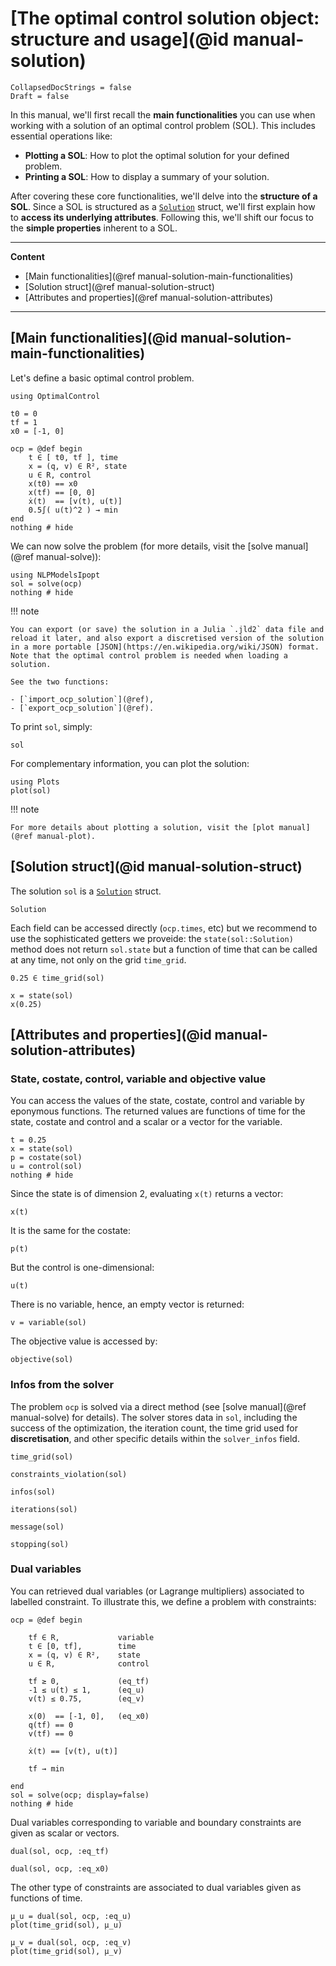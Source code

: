 # [The optimal control solution object: structure and usage](@id manual-solution)

```@meta
CollapsedDocStrings = false
Draft = false
```

In this manual, we'll first recall the **main functionalities** you can use when working with a solution of an optimal control problem (SOL). This includes essential operations like:

* **Plotting a SOL**: How to plot the optimal solution for your defined problem.
* **Printing a SOL**: How to display a summary of your solution.

After covering these core functionalities, we'll delve into the **structure of a SOL**. Since a SOL is structured as a [`Solution`](@ref) struct, we'll first explain how to **access its underlying attributes**. Following this, we'll shift our focus to the **simple properties** inherent to a SOL.

---

**Content**

- [Main functionalities](@ref manual-solution-main-functionalities)
- [Solution struct](@ref manual-solution-struct)
- [Attributes and properties](@ref manual-solution-attributes)

---

## [Main functionalities](@id manual-solution-main-functionalities)

Let's define a basic optimal control problem.

```@example main
using OptimalControl

t0 = 0
tf = 1
x0 = [-1, 0]

ocp = @def begin
    t ∈ [ t0, tf ], time
    x = (q, v) ∈ R², state
    u ∈ R, control
    x(t0) == x0
    x(tf) == [0, 0]
    ẋ(t)  == [v(t), u(t)]
    0.5∫( u(t)^2 ) → min
end
nothing # hide
```

We can now solve the problem (for more details, visit the [solve manual](@ref manual-solve)):

```@example main
using NLPModelsIpopt
sol = solve(ocp)
nothing # hide
```

!!! note

    You can export (or save) the solution in a Julia `.jld2` data file and reload it later, and also export a discretised version of the solution in a more portable [JSON](https://en.wikipedia.org/wiki/JSON) format. Note that the optimal control problem is needed when loading a solution.

    See the two functions:

    - [`import_ocp_solution`](@ref),
    - [`export_ocp_solution`](@ref).

To print `sol`, simply:

```@example main
sol
```

For complementary information, you can plot the solution:

```@example main
using Plots
plot(sol)
```

!!! note

    For more details about plotting a solution, visit the [plot manual](@ref manual-plot).

## [Solution struct](@id manual-solution-struct)

The solution `sol` is a [`Solution`](@ref) struct.

```@docs; canonical=false
Solution
```

Each field can be accessed directly (`ocp.times`, etc) but we recommend to use the sophisticated getters we proveide: the `state(sol::Solution)` method does not return `sol.state` but a function of time that can be called at any time, not only on the grid `time_grid`.

```@example main
0.25 ∈ time_grid(sol)
```

```@example main
x = state(sol)
x(0.25)
```

## [Attributes and properties](@id manual-solution-attributes)

### State, costate, control, variable and objective value

You can access the values of the state, costate, control and variable by eponymous functions. The returned values are functions of time for the state, costate and control and a scalar or a vector for the variable.

```@example main
t = 0.25
x = state(sol)
p = costate(sol)
u = control(sol)
nothing # hide
```

Since the state is of dimension 2, evaluating `x(t)` returns a vector:
```@example main
x(t)
```

It is the same for the costate:
```@example main
p(t)
```

But the control is one-dimensional:
```@example main
u(t)
```

There is no variable, hence, an empty vector is returned:
```@example main
v = variable(sol)
```

The objective value is accessed by:
```@example main
objective(sol)
```

### Infos from the solver

The problem `ocp` is solved via a direct method (see [solve manual](@ref manual-solve) for details). The solver stores data in `sol`, including the success of the optimization, the iteration count, the time grid used for **discretisation**, and other specific details within the `solver_infos` field.

```@example main
time_grid(sol)
```

```@example main
constraints_violation(sol)
```

```@example main
infos(sol)
```

```@example main
iterations(sol)
```

```@example main
message(sol)
```

```@example main
stopping(sol)
```

### Dual variables

You can retrieved dual variables (or Lagrange multipliers) associated to labelled constraint. To illustrate this, we define a problem with constraints:

```@example main
ocp = @def begin

    tf ∈ R,             variable
    t ∈ [0, tf],        time
    x = (q, v) ∈ R²,    state
    u ∈ R,              control

    tf ≥ 0,             (eq_tf)
    -1 ≤ u(t) ≤ 1,      (eq_u)
    v(t) ≤ 0.75,        (eq_v)

    x(0)  == [-1, 0],   (eq_x0)
    q(tf) == 0
    v(tf) == 0

    ẋ(t) == [v(t), u(t)]

    tf → min

end
sol = solve(ocp; display=false)
nothing # hide
```

Dual variables corresponding to variable and boundary constraints are given as scalar or vectors.

```@example main
dual(sol, ocp, :eq_tf)
```

```@example main
dual(sol, ocp, :eq_x0)
```

The other type of constraints are associated to dual variables given as functions of time.

```@example main
μ_u = dual(sol, ocp, :eq_u)
plot(time_grid(sol), μ_u)
```

```@example main
μ_v = dual(sol, ocp, :eq_v)
plot(time_grid(sol), μ_v)
```
